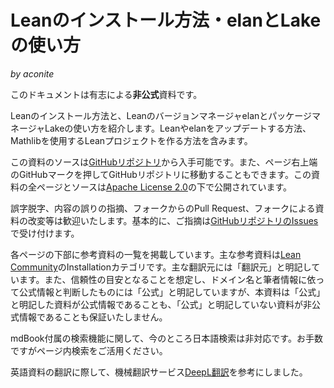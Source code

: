 # Leanのインストール方法・elanとLakeの使い方

*by aconite*

このドキュメントは有志による**非公式**資料です。

Leanのインストール方法と、LeanのバージョンマネージャelanとパッケージマネージャLakeの使い方を紹介します。Leanやelanをアップデートする方法、Mathlibを使用するLeanプロジェクトを作る方法を含みます。

この資料のソースは[GitHubリポジトリ](https://github.com/aconite-ac/how_to_install_lean)から入手可能です。また、ページ右上端のGitHubマークを押してGitHubリポジトリに移動することもできます。この資料の全ページとソースは[Apache License 2.0](LICENSE)の下で公開されています。

誤字脱字、内容の誤りの指摘、フォークからのPull Request、フォークによる資料の改変等は歓迎いたします。基本的に、ご指摘は[GitHubリポジトリのIssues](https://github.com/aconite-ac/how_to_install_lean/issues)で受け付けます。

各ページの下部に参考資料の一覧を掲載しています。主な参考資料は[Lean Community](https://leanprover-community.github.io/index.html)のInstallationカテゴリです。主な翻訳元には「翻訳元」と明記しています。また、信頼性の目安となることを想定し、ドメイン名と筆者情報に依って公式情報と判断したものには「公式」と明記していますが、本資料は「公式」と明記した資料が公式情報であることも、「公式」と明記していない資料が非公式情報であることも保証いたしません。

mdBook付属の検索機能に関して、今のところ日本語検索は非対応です。お手数ですがページ内検索をご活用ください。

英語資料の翻訳に際して、機械翻訳サービス[DeepL翻訳](https://www.deepl.com/ja/translator)を参考にしました。
